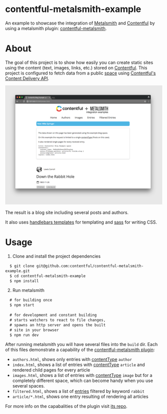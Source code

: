 # contentful-metalsmith-example

An example to showcase the integration of [Metalsmith](http://www.metalsmith.io/) and [Contentful](https://www.contentful.com) by using a metalsmith plugin: [contentful-metalsmith](https://github.com/contentful/contentful-metalsmith).

# About

The goal of this project is to show how easily you can create static sites using the content (text, images, links, etc.) stored on [Contentful](http://www.contentful.com). This project
is configured to fetch data from a public [space](https://www.contentful.com/developers/documentation/content-delivery-api/http/#spaces) using [Contentful's Content Delivery API](https://www.contentful.com/developers/documentation/content-delivery-api/http/#spaces).

![The Blog Example](./screenshot.png)

The result is a blog site including several posts and authors.

It also uses [handlebars templates](http://handlebarsjs.com/) for templating and [sass](http://sass-lang.com/) for writing CSS.

# Usage

1. Clone and install the project dependencies

  ```shell
    $ git clone git@github.com:contentful/contentful-metalsmith-example.git
    $ cd contentful-metalsmith-example
    $ npm install
  ```

2. Run metalsmith

  ```shell
    # for building once
    $ npm start

    # for development and constant building
    # starts watchers to react to file changes,
    # spawns an http server and opens the built
    # site in your browser
    $ npm run dev
  ```

After running metalsmith you will have several files into the ```build``` dir. Each of this files demonstrate a capability of the [contentful-metalsmith plugin](https://github.com/contentful/contentful-metalsmith):

  * `authors.html`, shows only entries with [contentType](https://www.contentful.com/developers/documentation/content-delivery-api/http/#content-types) `author`
  * `index.html`, shows a list of entries with [contentType](https://www.contentful.com/developers/documentation/content-delivery-api/http/#content-types) `article` and rendered child pages for every article
  * `images.html`, shows a list of entries with [contentType](https://www.contentful.com/developers/documentation/content-delivery-api/http/#content-types) `image` but for a completely different space, which can become handy when you use several spaces.
  * `filtered.html`, shows a list of [entries](https://www.contentful.com/developers/documentation/content-delivery-api/http/#entries) filtered by keyword `rabbit`
  * `article/*.html`, shows one entry resulting of rendering all articles

For more info on the capabalities of the plugin visit [its repo](https://github.com/contentful/contentful-metalsmith).
